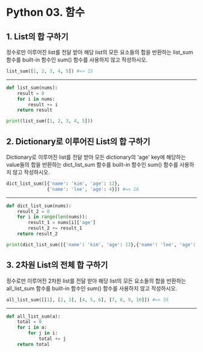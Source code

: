 # Python 03. 함수



## 1. List의 합 구하기

정수로만 이루어진 list를 전달 받아 해당 list의 모든 요소들의 합을 반환하는 list_sum 함수를 built-in 함수인 sum() 함수를 사용하지 않고 작성하시오.

```python
list_sum([1, 2, 3, 4, 5]) #=> 15
```

---

```python
def list_sum(nums):
    result = 0
    for i in nums:
        result += i
    return result

print(list_sum([1, 2, 3, 4, 5]))
```



## 2. Dictionary로 이루어진 List의 합 구하기

Dictionary로 이루어진 list를 전달 받아 모든 dictionary의 'age' key에 해당하는 value들의 합을 반환하는 dict_list_sum 함수를 built-in 함수인 sum() 함수를 사용하지 않고 작성하시오.

```python
dict_list_sum([{'name': 'kim', 'age': 12},
               {'name': 'lee', 'age': 4}]) #=> 16
```

---

```python
def dict_list_sum(nums):
    result_2 = 0
    for i in range(len(nums)):
        result_1 = nums[i]['age']
        result_2 += result_1
    return result_2

print(dict_list_sum([{'name': 'kim', 'age': 12},{'name': 'lee', 'age': 4}]))
```



## 3. 2차원 List의 전체 합 구하기

정수로만 이루어진 2차원 list를 전달 받아 해당 list의 모든 요소들의 합을 반환하는 all_list_sum 함수를 built-in 함수인 sum() 함수를 사용하지 않고 작성하시오.

```python
all_list_sum([[1], [2, 3], [4, 5, 6], [7, 8, 9, 10]]) #=> 55
```

---

```python
def all_list_sum(a):
    total = 0
    for i in a:
        for j in i:
            total += j
    return total
```

